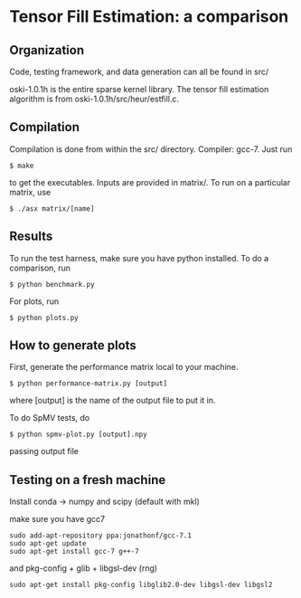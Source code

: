 Tensor Fill Estimation: a comparison
======================

Organization
--------

Code, testing framework, and data generation can all be found in src/

oski-1.0.1h is the entire sparse kernel library. The tensor fill estimation algorithm is from oski-1.0.1h/src/heur/estfill.c.

Compilation
--------

Compilation is done from within the src/ directory. Compiler: gcc-7. Just run
```
$ make
```
to get the executables. Inputs are provided in matrix/. To run on a particular matrix, use
```
$ ./asx matrix/[name]
```

Results
--------

To run the test harness, make sure you have python installed. To do a comparison, run

```
$ python benchmark.py
```

For plots, run
```
$ python plots.py
```

How to generate plots
--------

First, generate the performance matrix local to your machine.

```
$ python performance-matrix.py [output]
```
where [output] is the name of the output file to put it in.

To do SpMV tests, do
```
$ python spmv-plot.py [output].npy
```
passing output file 

Testing on a fresh machine
--------
Install conda -> numpy and scipy (default with mkl)

make sure you have gcc7
```
sudo add-apt-repository ppa:jonathonf/gcc-7.1
sudo apt-get update
sudo apt-get install gcc-7 g++-7
```
and pkg-config + glib + libgsl-dev (rng)
```
sudo apt-get install pkg-config libglib2.0-dev libgsl-dev libgsl2
```


